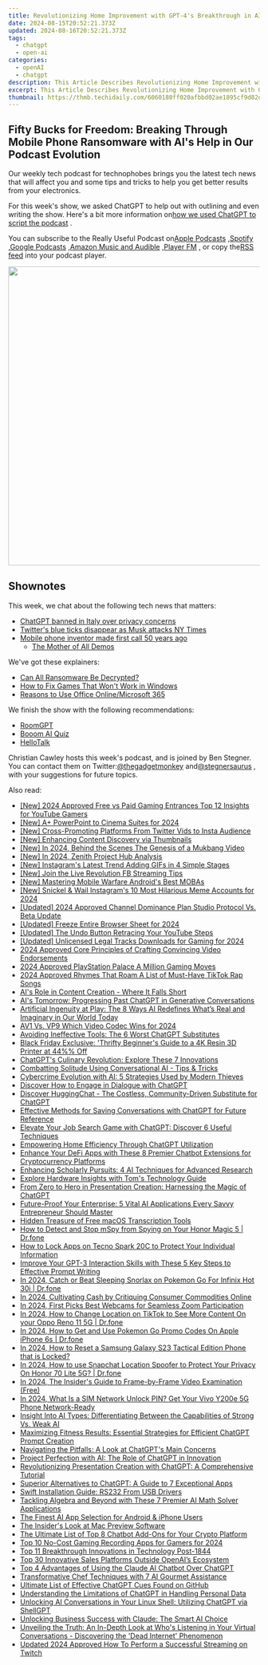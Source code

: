 ```yaml
---
title: Revolutionizing Home Improvement with GPT-4's Breakthrough in AI Technology
date: 2024-08-15T20:52:21.373Z
updated: 2024-08-16T20:52:21.373Z
tags:
  - chatgpt
  - open-ai
categories:
  - openAI
  - chatgpt
description: This Article Describes Revolutionizing Home Improvement with GPT-4's Breakthrough in AI Technology
excerpt: This Article Describes Revolutionizing Home Improvement with GPT-4's Breakthrough in AI Technology
thumbnail: https://thmb.techidaily.com/6060180ff020afbbd02ae1895cf9d82d0058a11f9344fe92d8db0b4a31855d9f.JPG
---
```


## Fifty Bucks for Freedom: Breaking Through Mobile Phone Ransomware with AI's Help in Our Podcast Evolution

 Our weekly tech podcast for technophobes brings you the latest tech news that will affect you and some tips and tricks to help you get better results from your electronics.

 For this week's show, we asked ChatGPT to help out with outlining and even writing the show. Here's a bit more information on[how we used ChatGPT to script the podcast](https://www.makeuseof.com/i-used-chatgpt-to-script-a-podcast-heres-what-happened/) .

 You can subscribe to the Really Useful Podcast on[Apple Podcasts](https://podcasts.apple.com/gb/podcast/the-really-useful-podcast/id1437847131?mt=2) ,[Spotify](https://open.spotify.com/show/283gDxLd6OTNEpRq6tN7ha) ,[Google Podcasts](https://www.google.com/podcasts?feed=aHR0cHM6Ly9hbmNob3IuZm0vcy8zMWJlNDcwL3BvZGNhc3QvcnNz) ,[Amazon Music and Audible](https://music.amazon.co.uk/podcasts/20ab73d4-5da2-46c7-a17f-dc6eb39bdb48/The-Really-Useful-Podcast) ,[Player FM](https://player.fm/series/the-really-useful-podcast-2491856) , or copy the[RSS feed](https://feeds.transistor.fm/the-really-useful-podcast) into your podcast player.

<!-- affiliate ads begin -->
<a href="https://unicoeye.pxf.io/c/5597632/2084399/18498" target="_top" id="2084399"><img src="//a.impactradius-go.com/display-ad/18498-2084399" border="0" alt="" width="1125" height="600"/></a><img height="0" width="0" src="https://imp.pxf.io/i/5597632/2084399/18498" style="position:absolute;visibility:hidden;" border="0" />
<!-- affiliate ads end -->
## Shownotes

This week, we chat about the following tech news that matters:

* [ChatGPT banned in Italy over privacy concerns](https://www.bbc.co.uk/news/technology-65139406)
* [Twitter's blue ticks disappear as Musk attacks NY Times](https://www.bbc.co.uk/news/technology-65156216)
* [Mobile phone inventor made first call 50 years ago](https://www.bbc.co.uk/news/technology-65112048)  
  * [The Mother of All Demos](https://www.youtube.com/watch?v=B6rKUf9DWRI)

We've got these explainers:

* [Can All Ransomware Be Decrypted?](https://www.makeuseof.com/can-all-ransomware-be-decrypted/)
* [How to Fix Games That Won't Work in Windows](https://www.makeuseof.com/fix-games-not-working-windows/)
* [Reasons to Use Office Online/Microsoft 365](https://www.makeuseof.com/tag/dont-pay-word-5-reasons-use-office-online/)

We finish the show with the following recommendations:

* [RoomGPT](http://https://www.roomgpt.io/)
* [Booom AI Quiz](https://booom.ai/)
* [HelloTalk](https://www.hellotalk.com/?lang=en)

 Christian Cawley hosts this week's podcast, and is joined by Ben Stegner. You can contact them on Twitter:[@thegadgetmonkey](https://twitter.com/thegadgetmonkey) and[@stegnersaurus](https://twitter.com/stegnersaurus) , with your suggestions for future topics.


<ins class="adsbygoogle"
     style="display:block"
     data-ad-format="autorelaxed"
     data-ad-client="ca-pub-7571918770474297"
     data-ad-slot="1223367746"></ins>



<ins class="adsbygoogle"
     style="display:block"
     data-ad-client="ca-pub-7571918770474297"
     data-ad-slot="8358498916"
     data-ad-format="auto"
     data-full-width-responsive="true"></ins>

<span class="atpl-alsoreadstyle">Also read:</span>
<div><ul>
<li><a href="https://youtube-blog.techidaily.com/024-approved-free-vs-paid-gaming-entrances-top-12-insights-for-youtube-gamers/"><u>[New] 2024 Approved  Free vs Paid Gaming Entrances  Top 12 Insights for YouTube Gamers</u></a></li>
<li><a href="https://screen-recording.techidaily.com/new-aplus-powerpoint-to-cinema-suites-for-2024/"><u>[New] A+ PowerPoint to Cinema Suites for 2024</u></a></li>
<li><a href="https://twitter-clips.techidaily.com/new-cross-promoting-platforms-from-twitter-vids-to-insta-audience/"><u>[New] Cross-Promoting Platforms  From Twitter Vids to Insta Audience</u></a></li>
<li><a href="https://youtube-clips.techidaily.com/new-enhancing-content-discovery-via-thumbnails/"><u>[New] Enhancing Content Discovery via Thumbnails</u></a></li>
<li><a href="https://youtube-tips.techidaily.com/n-2024-behind-the-scenes-the-genesis-of-a-mukbang-video/"><u>[New] In 2024, Behind the Scenes  The Genesis of a Mukbang Video</u></a></li>
<li><a href="https://fox-glue.techidaily.com/new-in-2024-zenith-project-hub-analysis/"><u>[New] In 2024, Zenith Project Hub Analysis</u></a></li>
<li><a href="https://instagram-videos.techidaily.com/new-instagrams-latest-trend-adding-gifs-in-4-simple-stages/"><u>[New] Instagram's Latest Trend  Adding GIFs in 4 Simple Stages</u></a></li>
<li><a href="https://facebook-video-content.techidaily.com/new-join-the-live-revolution-fb-streaming-tips/"><u>[New] Join the Live Revolution  FB Streaming Tips</u></a></li>
<li><a href="https://digital-screen-recording.techidaily.com/new-mastering-mobile-warfare-androids-best-mobas/"><u>[New] Mastering Mobile Warfare  Android's Best MOBAs</u></a></li>
<li><a href="https://instagram-video-recordings.techidaily.com/new-snickel-and-wail-instagrams-10-most-hilarious-meme-accounts-for-2024/"><u>[New] Snickel & Wail  Instagram's 10 Most Hilarious Meme Accounts for 2024</u></a></li>
<li><a href="https://facebook-video-share.techidaily.com/updated-2024-approved-channel-dominance-plan-studio-protocol-vs-beta-update/"><u>[Updated] 2024 Approved  Channel Dominance Plan  Studio Protocol Vs. Beta Update</u></a></li>
<li><a href="https://on-screen-recording.techidaily.com/updated-freeze-entire-browser-sheet-for-2024/"><u>[Updated] Freeze Entire Browser Sheet for 2024</u></a></li>
<li><a href="https://facebook-record-videos.techidaily.com/updated-the-undo-button-retracing-your-youtube-steps/"><u>[Updated] The Undo Button  Retracing Your YouTube Steps</u></a></li>
<li><a href="https://fox-http.techidaily.com/updated-unlicensed-legal-tracks-downloads-for-gaming-for-2024/"><u>[Updated] Unlicensed Legal Tracks Downloads for Gaming for 2024</u></a></li>
<li><a href="https://article-helps.techidaily.com/2024-approved-core-principles-of-crafting-convincing-video-endorsements/"><u>2024 Approved  Core Principles of Crafting Convincing Video Endorsements</u></a></li>
<li><a href="https://youtube-stream.techidaily.com/2024-approved-playstation-palace-a-million-gaming-moves/"><u>2024 Approved  PlayStation Palace  A Million Gaming Moves</u></a></li>
<li><a href="https://tiktok-clips.techidaily.com/2024-approved-rhymes-that-roam-a-list-of-must-have-tiktok-rap-songs/"><u>2024 Approved  Rhymes That Roam  A List of Must-Have TikTok Rap Songs</u></a></li>
<li><a href="https://tech-hub.techidaily.com/ais-role-in-content-creation-where-it-falls-short/"><u>AI's Role in Content Creation - Where It Falls Short</u></a></li>
<li><a href="https://tech-hub.techidaily.com/ais-tomorrow-progressing-past-chatgpt-in-generative-conversations/"><u>AI's Tomorrow: Progressing Past ChatGPT in Generative Conversations</u></a></li>
<li><a href="https://tech-hub.techidaily.com/artificial-ingenuity-at-play-the-8-ways-ai-redefines-whats-real-and-imaginary-in-our-world-today/"><u>Artificial Ingenuity at Play: The 8 Ways AI Redefines What’s Real and Imaginary in Our World Today</u></a></li>
<li><a href="https://article-tips.techidaily.com/av1-vs-vp9-which-video-codec-wins-for-2024/"><u>AV1 Vs. VP9  Which Video Codec Wins for 2024</u></a></li>
<li><a href="https://tech-hub.techidaily.com/avoiding-ineffective-tools-the-6-worst-chatgpt-substitutes/"><u>Avoiding Ineffective Tools: The 6 Worst ChatGPT Substitutes</u></a></li>
<li><a href="https://tech-hub.techidaily.com/black-friday-exclusive-thrifty-beginners-guide-to-a-4k-resin-3d-printer-at-44-off/"><u>Black Friday Exclusive: 'Thrifty Beginner's Guide to a 4K Resin 3D Printer at 44%% Off</u></a></li>
<li><a href="https://tech-hub.techidaily.com/chatgpts-culinary-revolution-explore-these-7-innovations/"><u>ChatGPT's Culinary Revolution: Explore These 7 Innovations</u></a></li>
<li><a href="https://tech-hub.techidaily.com/combatting-solitude-using-conversational-ai-tips-and-tricks/"><u>Combatting Solitude Using Conversational AI - Tips & Tricks</u></a></li>
<li><a href="https://tech-hub.techidaily.com/cybercrime-evolution-with-ai-5-strategies-used-by-modern-thieves/"><u>Cybercrime Evolution with AI: 5 Strategies Used by Modern Thieves</u></a></li>
<li><a href="https://tech-hub.techidaily.com/discover-how-to-engage-in-dialogue-with-chatgpt/"><u>Discover How to Engage in Dialogue with ChatGPT</u></a></li>
<li><a href="https://tech-hub.techidaily.com/discover-huggingchat-the-costless-community-driven-substitute-for-chatgpt/"><u>Discover HuggingChat - The Costless, Community-Driven Substitute for ChatGPT</u></a></li>
<li><a href="https://tech-hub.techidaily.com/effective-methods-for-saving-conversations-with-chatgpt-for-future-reference/"><u>Effective Methods for Saving Conversations with ChatGPT for Future Reference</u></a></li>
<li><a href="https://tech-hub.techidaily.com/elevate-your-job-search-game-with-chatgpt-discover-6-useful-techniques/"><u>Elevate Your Job Search Game with ChatGPT: Discover 6 Useful Techniques</u></a></li>
<li><a href="https://tech-hub.techidaily.com/empowering-home-efficiency-through-chatgpt-utilization/"><u>Empowering Home Efficiency Through ChatGPT Utilization</u></a></li>
<li><a href="https://tech-hub.techidaily.com/enhance-your-defi-apps-with-these-8-premier-chatbot-extensions-for-cryptocurrency-platforms/"><u>Enhance Your DeFi Apps with These 8 Premier Chatbot Extensions for Cryptocurrency Platforms</u></a></li>
<li><a href="https://tech-hub.techidaily.com/enhancing-scholarly-pursuits-4-ai-techniques-for-advanced-research/"><u>Enhancing Scholarly Pursuits: 4 AI Techniques for Advanced Research</u></a></li>
<li><a href="https://tech-hub.techidaily.com/explore-hardware-insights-with-toms-technology-guide/"><u>Explore Hardware Insights with Tom's Technology Guide</u></a></li>
<li><a href="https://tech-hub.techidaily.com/from-zero-to-hero-in-presentation-creation-harnessing-the-magic-of-chatgpt/"><u>From Zero to Hero in Presentation Creation: Harnessing the Magic of ChatGPT</u></a></li>
<li><a href="https://tech-hub.techidaily.com/future-proof-your-enterprise-5-vital-ai-applications-every-savvy-entrepreneur-should-master/"><u>Future-Proof Your Enterprise: 5 Vital AI Applications Every Savvy Entrepreneur Should Master</u></a></li>
<li><a href="https://extra-information.techidaily.com/hidden-treasure-of-free-macos-transcription-tools/"><u>Hidden Treasure of Free macOS Transcription Tools</u></a></li>
<li><a href="https://location-social.techidaily.com/how-to-detect-and-stop-mspy-from-spying-on-your-honor-magic-5-drfone-by-drfone-virtual-android/"><u>How to Detect and Stop mSpy from Spying on Your Honor Magic 5 | Dr.fone</u></a></li>
<li><a href="https://unlock-android.techidaily.com/how-to-lock-apps-on-tecno-spark-20c-to-protect-your-individual-information-by-drfone-android/"><u>How to Lock Apps on Tecno Spark 20C to Protect Your Individual Information</u></a></li>
<li><a href="https://tech-hub.techidaily.com/improve-your-gpt-3-interaction-skills-with-these-5-key-steps-to-effective-prompt-writing/"><u>Improve Your GPT-3 Interaction Skills with These 5 Key Steps to Effective Prompt Writing</u></a></li>
<li><a href="https://android-pokemon-go.techidaily.com/in-2024-catch-or-beat-sleeping-snorlax-on-pokemon-go-for-infinix-hot-30i-drfone-by-drfone-virtual-android/"><u>In 2024, Catch or Beat Sleeping Snorlax on Pokemon Go For Infinix Hot 30i | Dr.fone</u></a></li>
<li><a href="https://youtube-videos.techidaily.com/in-2024-cultivating-cash-by-critiquing-consumer-commodities-online/"><u>In 2024, Cultivating Cash by Critiquing Consumer Commodities Online</u></a></li>
<li><a href="https://some-knowledge.techidaily.com/in-2024-first-picks-best-webcams-for-seamless-zoom-participation/"><u>In 2024, First Picks  Best Webcams for Seamless Zoom Participation</u></a></li>
<li><a href="https://location-social.techidaily.com/in-2024-how-to-change-location-on-tiktok-to-see-more-content-on-your-oppo-reno-11-5g-drfone-by-drfone-virtual-android/"><u>In 2024, How to Change Location on TikTok to See More Content On your Oppo Reno 11 5G | Dr.fone</u></a></li>
<li><a href="https://ios-pokemon-go.techidaily.com/in-2024-how-to-get-and-use-pokemon-go-promo-codes-on-apple-iphone-6s-drfone-by-drfone-virtual-ios/"><u>In 2024, How to Get and Use Pokemon Go Promo Codes On Apple iPhone 6s | Dr.fone</u></a></li>
<li><a href="https://android-unlock.techidaily.com/in-2024-how-to-reset-a-samsung-galaxy-s23-tactical-edition-phone-that-is-locked-by-drfone-android/"><u>In 2024, How to Reset a Samsung Galaxy S23 Tactical Edition Phone that is Locked?</u></a></li>
<li><a href="https://phone-solutions.techidaily.com/in-2024-how-to-use-snapchat-location-spoofer-to-protect-your-privacy-on-honor-70-lite-5g-drfone-by-drfone-virtual-android/"><u>In 2024, How to use Snapchat Location Spoofer to Protect Your Privacy On Honor 70 Lite 5G? | Dr.fone</u></a></li>
<li><a href="https://youtube-stream.techidaily.com/in-2024-the-insiders-guide-to-frame-by-frame-video-examination-free/"><u>In 2024, The Insider's Guide to Frame-by-Frame Video Examination (Free)</u></a></li>
<li><a href="https://sim-unlock.techidaily.com/in-2024-what-is-a-sim-network-unlock-pin-get-your-vivo-y200e-5g-phone-network-ready-by-drfone-android/"><u>In 2024, What Is a SIM Network Unlock PIN? Get Your Vivo Y200e 5G Phone Network-Ready</u></a></li>
<li><a href="https://tech-hub.techidaily.com/insight-into-ai-types-differentiating-between-the-capabilities-of-strong-vs-weak-ai/"><u>Insight Into AI Types: Differentiating Between the Capabilities of Strong Vs. Weak AI</u></a></li>
<li><a href="https://tech-hub.techidaily.com/maximizing-fitness-results-essential-strategies-for-efficient-chatgpt-prompt-creation/"><u>Maximizing Fitness Results: Essential Strategies for Efficient ChatGPT Prompt Creation</u></a></li>
<li><a href="https://tech-hub.techidaily.com/navigating-the-pitfalls-a-look-at-chatgpts-main-concerns/"><u>Navigating the Pitfalls: A Look at ChatGPT's Main Concerns</u></a></li>
<li><a href="https://tech-hub.techidaily.com/project-perfection-with-ai-the-role-of-chatgpt-in-innovation/"><u>Project Perfection with AI: The Role of ChatGPT in Innovation</u></a></li>
<li><a href="https://tech-hub.techidaily.com/revolutionizing-presentation-creation-with-chatgpt-a-comprehensive-tutorial/"><u>Revolutionizing Presentation Creation with ChatGPT: A Comprehensive Tutorial</u></a></li>
<li><a href="https://tech-hub.techidaily.com/superior-alternatives-to-chatgpt-a-guide-to-7-exceptional-apps/"><u>Superior Alternatives to ChatGPT: A Guide to 7 Exceptional Apps</u></a></li>
<li><a href="https://driver-download.techidaily.com/swift-installation-guide-rs232-from-usb-drivers/"><u>Swift Installation Guide: RS232 From USB Drivers</u></a></li>
<li><a href="https://tech-hub.techidaily.com/tackling-algebra-and-beyond-with-these-7-premier-ai-math-solver-applications/"><u>Tackling Algebra and Beyond with These 7 Premier AI Math Solver Applications</u></a></li>
<li><a href="https://tech-hub.techidaily.com/the-finest-ai-app-selection-for-android-and-iphone-users/"><u>The Finest AI App Selection for Android & iPhone Users</u></a></li>
<li><a href="https://extra-tips.techidaily.com/the-insiders-look-at-mac-preview-software/"><u>The Insider's Look at Mac Preview Software</u></a></li>
<li><a href="https://tech-hub.techidaily.com/the-ultimate-list-of-top-8-chatbot-add-ons-for-your-crypto-platform/"><u>The Ultimate List of Top 8 Chatbot Add-Ons for Your Crypto Platform</u></a></li>
<li><a href="https://screen-recording.techidaily.com/top-10-no-cost-gaming-recording-apps-for-gamers-for-2024/"><u>Top 10 No-Cost Gaming Recording Apps for Gamers for 2024</u></a></li>
<li><a href="https://tech-renaissance.techidaily.com/top-11-breakthrough-innovations-in-technology-post-1844/"><u>Top 11 Breakthrough Innovations in Technology Post-1844</u></a></li>
<li><a href="https://tech-hub.techidaily.com/top-30-innovative-sales-platforms-outside-openais-ecosystem/"><u>Top 30 Innovative Sales Platforms Outside OpenAI’s Ecosystem</u></a></li>
<li><a href="https://tech-hub.techidaily.com/top-4-advantages-of-using-the-claude-ai-chatbot-over-chatgpt/"><u>Top 4 Advantages of Using the Claude AI Chatbot Over ChatGPT</u></a></li>
<li><a href="https://tech-hub.techidaily.com/transformative-chef-techniques-with-7-ai-gourmet-assistance/"><u>Transformative Chef Techniques with 7 AI Gourmet Assistance</u></a></li>
<li><a href="https://tech-hub.techidaily.com/ultimate-list-of-effective-chatgpt-cues-found-on-github/"><u>Ultimate List of Effective ChatGPT Cues Found on GitHub</u></a></li>
<li><a href="https://tech-hub.techidaily.com/understanding-the-limitations-of-chatgpt-in-handling-personal-data/"><u>Understanding the Limitations of ChatGPT in Handling Personal Data</u></a></li>
<li><a href="https://tech-hub.techidaily.com/unlocking-ai-conversations-in-your-linux-shell-utilizing-chatgpt-via-shellgpt/"><u>Unlocking AI Conversations in Your Linux Shell: Utilizing ChatGPT via ShellGPT</u></a></li>
<li><a href="https://tech-hub.techidaily.com/unlocking-business-success-with-claude-the-smart-ai-choice/"><u>Unlocking Business Success with Claude: The Smart AI Choice</u></a></li>
<li><a href="https://tech-hub.techidaily.com/unveiling-the-truth-an-in-depth-look-at-whos-listening-in-your-virtual-conversations-discovering-the-dead-internet-phenomenon/"><u>Unveiling the Truth: An In-Depth Look at Who's Listening in Your Virtual Conversations - Discovering the 'Dead Internet' Phenomenon</u></a></li>
<li><a href="https://ai-live-streaming.techidaily.com/updated-2024-approved-how-to-perform-a-successful-streaming-on-twitch/"><u>Updated 2024 Approved How To Perform a Successful Streaming on Twitch</u></a></li>
</ul></div>
